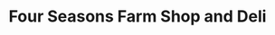---
title: "Four Seasons Farm Shop and Deli"
url: /tenby/four-seasons-farm-shop-and-deli/
shop: farm
---